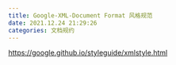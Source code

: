 ```yaml
---
title: Google-XML-Document Format 风格规范
date: 2021.12.24 21:29:26
categories: 文档规约
---
```


<https://google.github.io/styleguide/xmlstyle.html>
